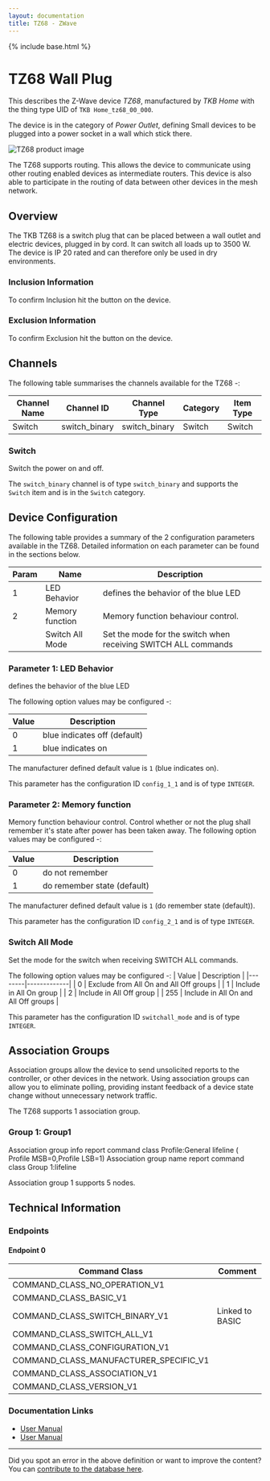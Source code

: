 ```yaml
---
layout: documentation
title: TZ68 - ZWave
---
```


{% include base.html %}

# TZ68 Wall Plug
This describes the Z-Wave device *TZ68*, manufactured by *TKB Home* with the thing type UID of ```TKB Home_tz68_00_000```.

The device is in the category of *Power Outlet*, defining Small devices to be plugged into a power socket in a wall which stick there.

![TZ68 product image](https://opensmarthouse.org/assets/zwave/attachments/159/s-l640.jpg)


The TZ68 supports routing. This allows the device to communicate using other routing enabled devices as intermediate routers.  This device is also able to participate in the routing of data between other devices in the mesh network.

## Overview

The TKB TZ68 is a switch plug that can be placed between a wall outlet and electric devices, plugged in by cord. It can switch all loads up to 3500 W. The device is IP 20 rated and can therefore only be used in dry environments.

### Inclusion Information

To confirm Inclusion hit the button on the device.

### Exclusion Information

To confirm Exclusion hit the button on the device.

## Channels

The following table summarises the channels available for the TZ68 -:

| Channel Name | Channel ID | Channel Type | Category | Item Type |
|--------------|------------|--------------|----------|-----------|
| Switch | switch_binary | switch_binary | Switch | Switch | 

### Switch
Switch the power on and off.

The ```switch_binary``` channel is of type ```switch_binary``` and supports the ```Switch``` item and is in the ```Switch``` category.



## Device Configuration

The following table provides a summary of the 2 configuration parameters available in the TZ68.
Detailed information on each parameter can be found in the sections below.

| Param | Name  | Description |
|-------|-------|-------------|
| 1 | LED Behavior | defines the behavior of the blue LED |
| 2 | Memory function | Memory function behaviour control. |
|  | Switch All Mode | Set the mode for the switch when receiving SWITCH ALL commands |

### Parameter 1: LED Behavior

defines the behavior of the blue LED

The following option values may be configured -:

| Value  | Description |
|--------|-------------|
| 0 | blue indicates off (default) |
| 1 | blue indicates on |

The manufacturer defined default value is ```1``` (blue indicates on).

This parameter has the configuration ID ```config_1_1``` and is of type ```INTEGER```.


### Parameter 2: Memory function

Memory function behaviour control.
Control whether or not the plug shall remember it's state after power has been taken away.
The following option values may be configured -:

| Value  | Description |
|--------|-------------|
| 0 | do not remember |
| 1 | do remember state (default) |

The manufacturer defined default value is ```1``` (do remember state (default)).

This parameter has the configuration ID ```config_2_1``` and is of type ```INTEGER```.

### Switch All Mode

Set the mode for the switch when receiving SWITCH ALL commands.

The following option values may be configured -:
| Value  | Description |
|--------|-------------|
| 0 | Exclude from All On and All Off groups |
| 1 | Include in All On group |
| 2 | Include in All Off group |
| 255 | Include in All On and All Off groups |

This parameter has the configuration ID ```switchall_mode``` and is of type ```INTEGER```.


## Association Groups

Association groups allow the device to send unsolicited reports to the controller, or other devices in the network. Using association groups can allow you to eliminate polling, providing instant feedback of a device state change without unnecessary network traffic.

The TZ68 supports 1 association group.

### Group 1: Group1

Association group info report command class Profile:General lifeline ( Profile MSB=0,Profile LSB=1) Association group name report command class Group 1:lifeline

Association group 1 supports 5 nodes.

## Technical Information

### Endpoints

#### Endpoint 0

| Command Class | Comment |
|---------------|---------|
| COMMAND_CLASS_NO_OPERATION_V1| |
| COMMAND_CLASS_BASIC_V1| |
| COMMAND_CLASS_SWITCH_BINARY_V1| Linked to BASIC|
| COMMAND_CLASS_SWITCH_ALL_V1| |
| COMMAND_CLASS_CONFIGURATION_V1| |
| COMMAND_CLASS_MANUFACTURER_SPECIFIC_V1| |
| COMMAND_CLASS_ASSOCIATION_V1| |
| COMMAND_CLASS_VERSION_V1| |

### Documentation Links

* [User Manual](https://www.opensmarthouse.org/zwavedatabase/159/TKB-TZ68-E.pdf)
* [User Manual](https://www.opensmarthouse.org/zwavedatabase/159/TZ68-User-Manual.pdf)

---

Did you spot an error in the above definition or want to improve the content?
You can [contribute to the database here](https://www.opensmarthouse.org/zwavedatabase/159).
